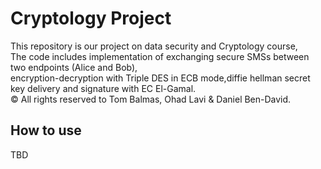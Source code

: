 # Cryptology Project

This repository is our project on data security and Cryptology course, </br>
The code includes implementation of exchanging secure SMSs between two endpoints (Alice and Bob),  </br>
encryption-decryption with Triple DES in ECB mode,diffie hellman secret key delivery and signature with EC El-Gamal. </br>
© All rights reserved to Tom Balmas, Ohad Lavi & Daniel Ben-David. </br>
 


## How to use

TBD </br>
